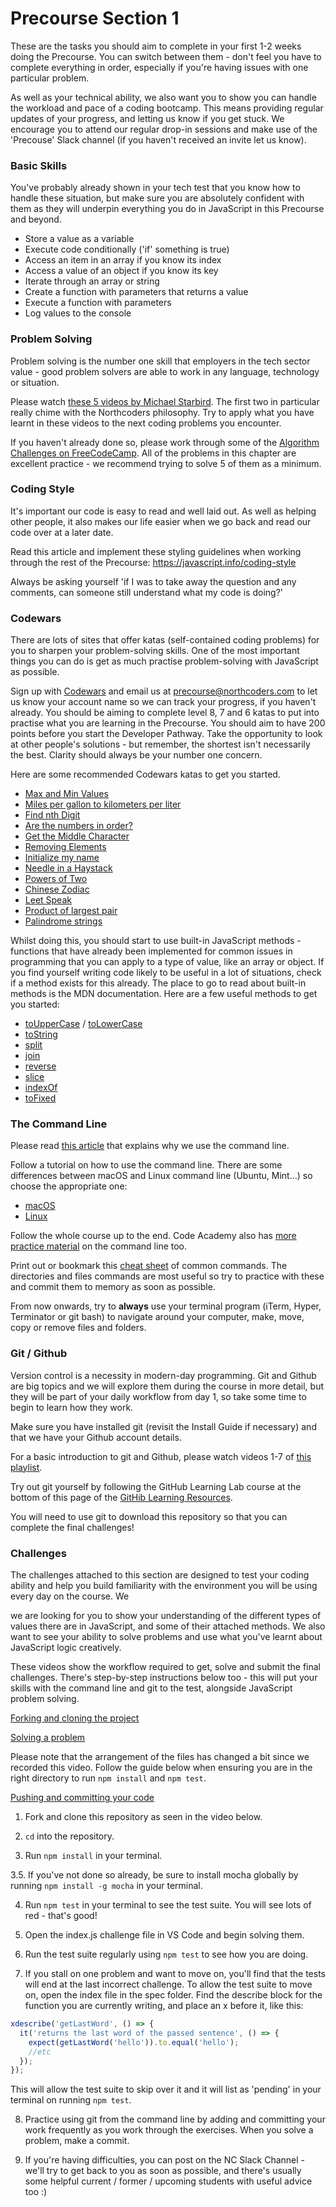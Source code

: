# Precourse Section 1

These are the tasks you should aim to complete in your first 1-2 weeks doing the Precourse. You can switch between them - don't feel you have to complete everything in order, especially if you're having issues with one particular problem.

As well as your technical ability, we also want you to show you can handle the workload and pace of a coding bootcamp. This means providing regular updates of your progress, and letting us know if you get stuck. We encourage you to attend our regular drop-in sessions and make use of the 'Precouse' Slack channel (if you haven't received an invite let us know).

### Basic Skills

You've probably already shown in your tech test that you know how to handle these situation, but make sure you are absolutely confident with them as they will underpin everything you do in JavaScript in this Precourse and beyond.

* Store a value as a variable
* Execute code conditionally ('if' something is true)
* Access an item in an array if you know its index
* Access a value of an object if you know its key
* Iterate through an array or string
* Create a function with parameters that returns a value
* Execute a function with parameters
* Log values to the console

### Problem Solving

Problem solving is the number one skill that employers in the tech sector value - good problem solvers are able to work in any language, technology or situation.

Please watch [these 5 videos by Michael Starbird](https://www.youtube.com/playlist?list=PLEo7ej2RhHszJy_77UXC8GJpb8LtW-dJT). The first two in particular really chime with the Northcoders philosophy. Try to apply what you have learnt in these videos to the next coding problems you encounter.

If you haven't already done so, please work through some of the [Algorithm Challenges on FreeCodeCamp](https://learn.freecodecamp.org/javascript-algorithms-and-data-structures/basic-algorithm-scripting). All of the problems in this chapter are excellent practice - we recommend trying to solve 5 of them as a minimum.

### Coding Style

It's important our code is easy to read and well laid out. As well as helping other people, it also makes our life easier when we go back and read our code over at a later date.

Read this article and implement these styling guidelines when working through the rest of the Precourse:
https://javascript.info/coding-style

Always be asking yourself 'if I was to take away the question and any comments, can someone still understand what my code is doing?'

### Codewars

There are lots of sites that offer katas (self-contained coding problems) for you to sharpen your problem-solving skills. One of the most important things you can do is get as much practise problem-solving with JavaScript as possible.

Sign up with [Codewars](http://www.codewars.com/r/LwRQbA) and email us at [precourse@northcoders.com](mailto:precourse@northcoders.com) to let us know your account name so we can track your progress, if you haven't already. You should be aiming to complete level 8, 7 and 6 katas to put into practise what you are learning in the Precourse.  You should aim to have 200 points before you start the Developer Pathway. Take the opportunity to look at other people's solutions - but remember, the shortest isn't necessarily the best. Clarity should always be your number one concern.

Here are some recommended Codewars katas to get you started.

 - [Max and Min Values](http://www.codewars.com/kata/find-maximum-and-minimum-values-of-a-list)
 - [Miles per gallon to kilometers per liter](http://www.codewars.com/kata/miles-per-gallon-to-kilometers-per-liter)
 - [Find nth Digit](http://www.codewars.com/kata/find-the-nth-digit-of-a-number)
 - [Are the numbers in order?](http://www.codewars.com/kata/are-the-numbers-in-order)
 - [Get the Middle Character](http://www.codewars.com/kata/get-the-middle-character)
 - [Removing Elements](http://www.codewars.com/kata/removing-elements)
 - [Initialize my name](http://www.codewars.com/kata/initialize-my-name)
 - [Needle in a Haystack](http://www.codewars.com/kata/a-needle-in-the-haystack)
 - [Powers of Two](http://www.codewars.com/kata/powers-of-2)
 - [Chinese Zodiac](http://www.codewars.com/kata/chinese-zodiac)
 - [Leet Speak](http://www.codewars.com/kata/toleetspeak)
 - [Product of largest pair](http://www.codewars.com/kata/product-of-largest-pair)
 - [Palindrome strings](http://www.codewars.com/kata/palindrome-strings)

Whilst doing this, you should start to use built-in JavaScript methods - functions that have already been implemented for common issues in programming that you can apply to a type of value, like an array or object. If you find yourself writing code likely to be useful in a lot of situations, check if a method exists for this already. The place to go to read about built-in methods is the MDN documentation. Here are a few useful methods to get you started:

- [toUpperCase](https://developer.mozilla.org/en-US/docs/Web/JavaScript/Reference/Global_Objects/String/toUpperCase) / [toLowerCase](https://developer.mozilla.org/en-US/docs/Web/JavaScript/Reference/Global_Objects/String/toLowerCase)
- [toString](https://developer.mozilla.org/en/docs/Web/JavaScript/Reference/Global_Objects/Object/toString)
- [split](https://developer.mozilla.org/en/docs/Web/JavaScript/Reference/Global_Objects/String/split)
- [join](https://developer.mozilla.org/en/docs/Web/JavaScript/Reference/Global_Objects/Array/join)
- [reverse](https://developer.mozilla.org/en/docs/Web/JavaScript/Reference/Global_Objects/Array/reverse)
- [slice](https://developer.mozilla.org/en-US/docs/Web/JavaScript/Reference/Global_Objects/Array/slice)
- [indexOf](https://developer.mozilla.org/en/docs/Web/JavaScript/Reference/Global_Objects/Array/indexOf)
- [toFixed](https://developer.mozilla.org/en-US/docs/Web/JavaScript/Reference/Global_Objects/Number/toFixed)

### The Command Line

Please read [this article](http://learntocodewith.me/getting-started/topics/command-line/) that explains why we use the command line.

Follow a tutorial on how to use the command line. There are some differences between macOS and Linux command line (Ubuntu, Mint...) so choose the appropriate one: 
 - [macOS](https://openclassrooms.com/en/courses/4614926-learn-the-command-line-in-terminal?status=published)
 - [Linux](https://tutorials.ubuntu.com/tutorial/command-line-for-beginners)
 
Follow the whole course up to the end. Code Academy also has [more practice material](https://codeacademy.com/learn/learn-the-command-line) on the command line too.

Print out or bookmark this [cheat sheet](https://www.git-tower.com/blog/command-line-cheat-sheet/) of common commands. The directories and files commands are most useful so try to practice with these and commit them to memory as soon as possible.

From now onwards, try to **always** use your terminal program (iTerm, Hyper, Terminator or git bash) to navigate around your computer, make, move, copy or remove files and folders.

### Git / Github

Version control is a necessity in modern-day programming. Git and Github are big topics and we will explore them during the course in more detail, but they will be part of your daily workflow from day 1, so take some time to begin to learn how they work.

Make sure you have installed git (revisit the Install Guide if necessary) and that we have your Github account details.

For a basic introduction to git and Github, please watch videos 1-7 of [this playlist](https://www.youtube.com/playlist?list=PLRqwX-V7Uu6ZF9C0YMKuns9sLDzK6zoiV).

Try out git yourself by following the GitHub Learning Lab course at the bottom of this page of the [GitHib Learning Resources](https://try.github.io/).

You will need to use git to download this repository so that you can complete the final challenges!

### Challenges

The challenges attached to this section are designed to test your coding ability and help you build familiarity with the environment you will be using every day on the course. We

we are looking for you to show your understanding of the different types of values there are in JavaScript, and some of their attached methods. We also want to see your ability to solve problems and use what you've learnt about JavaScript logic creatively.

These videos show the workflow required to get, solve and submit the final challenges. There's step-by-step instructions below too - this will put your skills with the command line and git to the test, alongside JavaScript problem solving.

[Forking and cloning the project](https://youtu.be/QxvgzQFmOJE)

[Solving a problem](https://youtu.be/8r2DrCwKPRY)

Please note that the arrangement of the files has changed a bit since we recorded this video. Follow the guide below when ensuring you are in the right directory to run `npm install` and `npm test`.

[Pushing and committing your code](https://youtu.be/WkZvpDnphqE)

1. Fork and clone this repository as seen in the video below.

2. `cd` into the repository.

3. Run `npm install` in your terminal.

3.5. If you've not done so already, be sure to install mocha globally by running `npm install -g mocha` in your terminal.

4. Run `npm test` in your terminal to see the test suite. You will see lots of red - that's good!

5. Open the index.js challenge file in VS Code and begin solving them.

6. Run the test suite regularly using `npm test` to see how you are doing.

7. If you stall on one problem and want to move on, you'll find that the tests will end at the last incorrect challenge. To allow the test suite to move on, open the index file in the spec folder. Find the describe block for the function you are currently writing, and place an x before it, like this:

```js
xdescribe('getLastWord', () => {
  it('returns the last word of the passed sentence', () => {
    expect(getLastWord('hello')).to.equal('hello');
    //etc
  });
});
```

This will allow the test suite to skip over it and it will list as 'pending' in your terminal on running `npm test`.

8. Practice using git from the command line by adding and committing your work frequently as you work through the exercises. When you solve a problem, make a commit.

9. If you're having difficulties, you can post on the NC Slack Channel - we'll try to get back to you as soon as possible, and there's usually some helpful current / former / upcoming students with useful advice too :)
